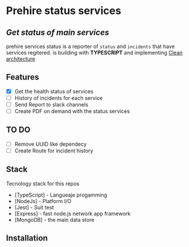 # Prehire status services
## _Get status of main services_

prehire services status is a reporter of `status` and `incidents` that have services regitered.
is building with **TYPESCRIPT** and implementing [Clean architecture](https://blog.cleancoder.com/uncle-bob/2012/08/13/the-clean-architecture.html)

## Features

- [x]  Get the health status of services
- [ ] History of incidents for each service
- [ ] Send Report to slack channels
- [ ] Create PDF on demand with the status services

## TO DO
- [ ] Remove UUID like dependecy 
- [ ] Create Route for incident history
## Stack

Tecnology stack for this repos

- [TypeScript] - Langueaje progamming
- [NodeJs] - Platform I/O
- [Jest] - Suit test
- [Express] - fast node.js network app framework
- [MongoDB] - the main data store

## Installation

